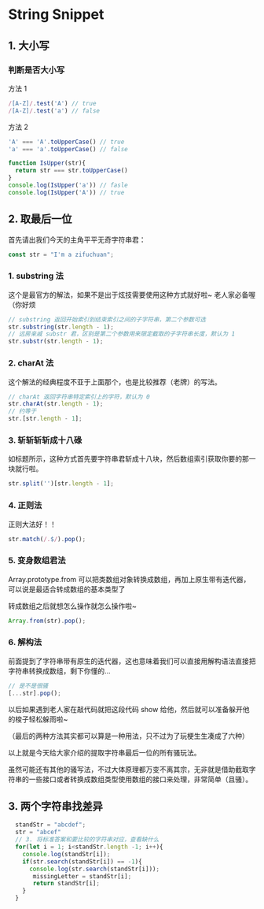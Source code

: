 # String Snippet

## 1. 大小写

### 判断是否大小写
方法 1
```js
/[A-Z]/.test('A') // true
/[A-Z]/.test('a') // false
```

方法 2
```js
'A' === 'A'.toUpperCase() // true
'a' === 'a'.toUpperCase() // false

function IsUpper(str){
  return str === str.toUpperCase() 
}
console.log(IsUpper('a')) // fasle
console.log(IsUpper('A')) // true
```



## 2. 取最后一位

首先请出我们今天的主角平平无奇字符串君：

```js
const str = "I'm a zifuchuan";
```

### 1. substring 法

这个是最官方的解法，如果不是出于炫技需要使用这种方式就好啦~ 老人家必备喔（你好烦

```js
// substring 返回开始索引到结束索引之间的子字符串，第二个参数可选
str.substring(str.length - 1);
// 远房亲戚 substr 君，区别是第二个参数用来限定截取的子字符串长度，默认为 1
str.substr(str.length - 1);
```

### 2. charAt 法

这个解法的经典程度不亚于上面那个，也是比较推荐（老牌）的写法。

```js
// charAt 返回字符串特定索引上的字符，默认为 0
str.charAt(str.length - 1);
// 约等于
str.[str.length - 1];
```

### 3. 斩斩斩斩成十八碌

如标题所示，这种方式首先要字符串君斩成十八块，然后数组索引获取你要的那一块就行啦。

```js
str.split('')[str.length - 1];
```

### 4. 正则法

正则大法好！！

```js
str.match(/.$/).pop();
```

### 5. 变身数组君法

Array.prototype.from 可以把类数组对象转换成数组，再加上原生带有迭代器，可以说是最适合转成数组的基本类型了

转成数组之后就想怎么操作就怎么操作啦~

```js
Array.from(str).pop();
```

### 6. 解构法

前面提到了字符串带有原生的迭代器，这也意味着我们可以直接用解构语法直接把字符串转换成数组，剩下你懂的...

```js
// 是不是很骚 
[...str].pop();
```

以后如果遇到老人家在敲代码就把这段代码 show 给他，然后就可以准备躲开他的梭子轻松躲雨啦~

（最后的两种方法其实都可以算是一种用法，只不过为了玩梗生生凑成了六种）

以上就是今天给大家介绍的提取字符串最后一位的所有骚玩法。

虽然可能还有其他的骚写法，不过大体原理都万变不离其宗，无非就是借助截取字符串的一些接口或者转换成数组类型使用数组的接口来处理，非常简单（且骚）。

## 3. 两个字符串找差异

```js
  standStr = "abcdef";
  str = "abcef"
  // 3. 将标准答案和要比较的字符串对应，查看缺什么
  for(let i = 1; i<standStr.length -1; i++){
    console.log(standStr[i]);
    if(str.search(standStr[i]) == -1){
      console.log(str.search(standStr[i]));
       missingLetter = standStr[i];
       return standStr[i];
    }
  }
```